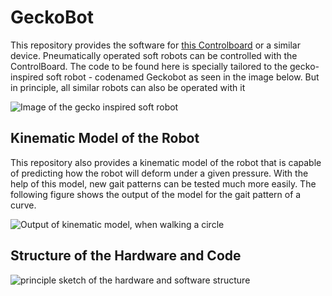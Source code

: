 # GeckoBot
This repository provides the software for <a href="https://github.com/larslevity/ControlBoard">this Controlboard</a> or a similar device. 
Pneumatically operated soft robots can be controlled with the ControlBoard.
The code to be found here is specially tailored to the gecko-inspired soft robot - codenamed Geckobot as seen in the image below.
But in principle, all similar robots can also be operated with it

![Image of the gecko inspired soft robot](https://github.com/larslevity/GeckoBot/blob/master/Pictures/robot_cboard.JPG)


## Kinematic Model of the Robot

This repository also provides a kinematic model of the robot that is capable of predicting how the robot will deform under a given pressure.
With the help of this model, new gait patterns can be tested much more easily.
The following figure shows the output of the model for the gait pattern of a curve.


![Output of kinematic model, when walking a circle](https://github.com/larslevity/GeckoBot/blob/master/model/circle.gif)




## Structure of the Hardware and Code

![principle sketch of the hardware and software structure](https://github.com/larslevity/GeckoBot/blob/master/Pictures/gesamtsystem_HUI.png)




